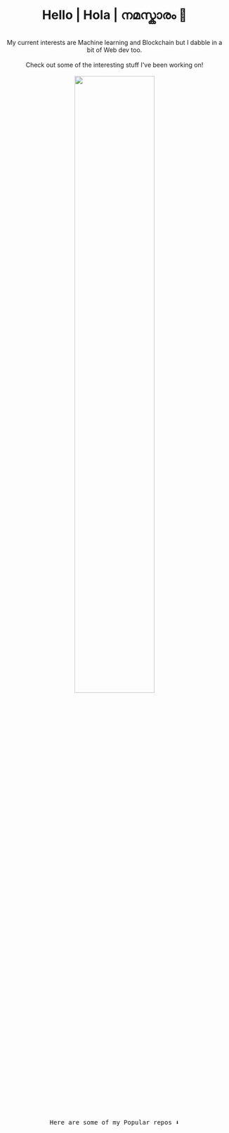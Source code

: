 <h1 align="center">Hello | Hola | നമസ്കാരം 👋</h1>

<p align="center">
 <br/>
 My current interests are Machine learning and Blockchain but I dabble in a bit of Web dev too.
 <br/><br/>
 Check out some of the interesting stuff I've been working on!
 <br/><br/>
 <img align="center" width="60%" height="auto"; src="https://i.kym-cdn.com/entries/icons/original/000/028/021/work.jpg" />
 <br/>
 <br/><br/>
 
 <samp>
Here are some of my Popular repos ⬇️  
 </samp>
</p>
